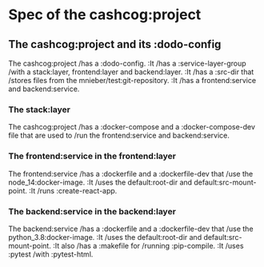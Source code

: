 # Spec of the cashcog:project

## The cashcog:project and its :dodo-config

The cashcog:project /has a :dodo-config.
:It /has a :service-layer-group /with a stack:layer, frontend:layer and backend:layer.
:It /has a :src-dir that /stores files from the mnieber/test:git-repository.
:It /has a frontend:service and backend:service.

### The stack:layer

The cashcog:project /has a :docker-compose and a :docker-compose-dev file that are used
to /run the frontend:service and backend:service.

### The frontend:service in the frontend:layer

The frontend:service /has a :dockerfile and a :dockerfile-dev that /use the node_14:docker-image.
:It /uses the default:root-dir and default:src-mount-point.
:It /runs :create-react-app.

### The backend:service in the backend:layer

The backend:service /has a :dockerfile and a :dockerfile-dev that /use the python_3.8:docker-image.
:It /uses the default:root-dir and default:src-mount-point.
:It also /has a :makefile for /running :pip-compile.
:It /uses :pytest /with :pytest-html.
